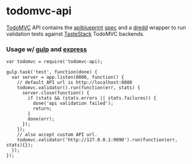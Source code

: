 todomvc-api
===========

[TodoMVC](//todomvc.com/) API contains the [apiblueprint](//apiblueprint.org/) [spec](todos.apib) and a [dredd](//github.com/apiaryio/dredd) wrapper to run validation tests against [TasteStack](//github.com/tastejs/TasteStack) TodoMVC backends.

### Usage w/ [gulp](//gulpjs.com) and [express](//expressjs.com)
```
var todomvc = require('todomvc-api);

gulp.task('test', function(done) {
  var server = app.listen(8080, function() {
    // default API url is http://localhost:8080       
    todomvc.validator().run(function(err, stats) {
      server.close(function() {
        if (stats && (stats.errors || stats.failures)) {
          done('api validation failed');
          return;
        }
        done(err);
      });
    });
    // also accept custom API url.
    todomvc.validator('http://127.0.0.1:9090').run(function(err, stats){});
  });
});
```